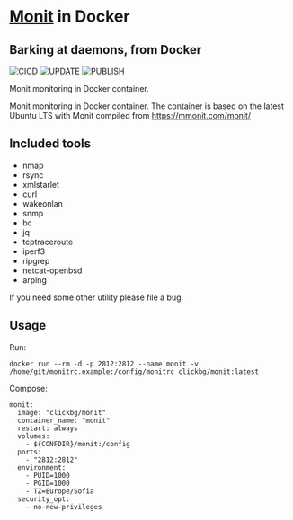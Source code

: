 
# [Monit](https://mmonit.com/monit/) in Docker
Barking at daemons, from Docker
--
[![CICD](https://github.com/clickbg/monit/workflows/CICD/badge.svg?branch=main)](https://github.com/clickbg/monit/actions/workflows/cicd.yaml)
[![UPDATE](https://github.com/clickbg/monit/workflows/UPDATE/badge.svg?branch=main)](https://github.com/clickbg/monit/actions/workflows/update.yaml)
[![PUBLISH](https://github.com/clickbg/monit/workflows/PUBLISH/badge.svg)](https://github.com/clickbg/monit/actions/workflows/publish.yaml)

Monit monitoring in Docker container. 

Monit monitoring in Docker container. 
The container is based on the latest Ubuntu LTS with Monit compiled from https://mmonit.com/monit/ 

**Included tools**
--
- nmap
- rsync
- xmlstarlet
- curl
- wakeonlan
- snmp
- bc
- jq
- tcptraceroute
- iperf3
- ripgrep
- netcat-openbsd
- arping

If you need some other utility please file a bug.

**Usage**
--
Run:

    docker run --rm -d -p 2812:2812 --name monit -v /home/git/monitrc.example:/config/monitrc clickbg/monit:latest

Compose:

    monit:
      image: "clickbg/monit"
      container_name: "monit"
      restart: always
      volumes:
        - ${CONFDIR}/monit:/config
      ports:
        - "2812:2812"
      environment:
        - PUID=1000
        - PGID=1000
        - TZ=Europe/Sofia
      security_opt:
        - no-new-privileges
